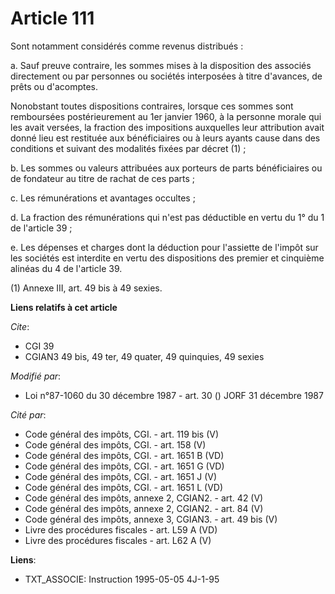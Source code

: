 # Article 111

Sont notamment considérés comme revenus distribués :

a. Sauf preuve contraire, les sommes mises à la disposition des associés directement ou par personnes ou sociétés interposées
à titre d'avances, de prêts ou d'acomptes.

Nonobstant toutes dispositions contraires, lorsque ces sommes sont remboursées postérieurement au 1er janvier 1960, à la
personne morale qui les avait versées, la fraction des impositions auxquelles leur attribution avait donné lieu est restituée
aux bénéficiaires ou à leurs ayants cause dans des conditions et suivant des modalités fixées par décret (1) ;

b. Les sommes ou valeurs attribuées aux porteurs de parts bénéficiaires ou de fondateur au titre de rachat de ces parts ;

c. Les rémunérations et avantages occultes ;

d. La fraction des rémunérations qui n'est pas déductible en vertu du 1° du 1 de l'article 39 ;

e. Les dépenses et charges dont la déduction pour l'assiette de l'impôt sur les sociétés est interdite en vertu des
dispositions des premier et cinquième alinéas du 4 de l'article 39.

(1) Annexe III, art. 49 bis à 49 sexies.

**Liens relatifs à cet article**

_Cite_:

  - CGI 39
  - CGIAN3 49 bis, 49 ter, 49 quater, 49 quinquies, 49 sexies

_Modifié par_:

  - Loi n°87-1060 du 30 décembre 1987 - art. 30 () JORF 31 décembre 1987

_Cité par_:

  - Code général des impôts, CGI. - art. 119 bis (V)
  - Code général des impôts, CGI. - art. 158 (V)
  - Code général des impôts, CGI. - art. 1651 B (VD)
  - Code général des impôts, CGI. - art. 1651 G (VD)
  - Code général des impôts, CGI. - art. 1651 J (V)
  - Code général des impôts, CGI. - art. 1651 L (VD)
  - Code général des impôts, annexe 2, CGIAN2. - art. 42 (V)
  - Code général des impôts, annexe 2, CGIAN2. - art. 84 (V)
  - Code général des impôts, annexe 3, CGIAN3. - art. 49 bis (V)
  - Livre des procédures fiscales - art. L59 A (VD)
  - Livre des procédures fiscales - art. L62 A (V)

**Liens**:

  - TXT_ASSOCIE: Instruction 1995-05-05 4J-1-95
